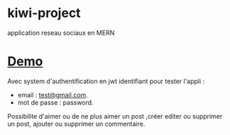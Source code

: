 # kiwi-project
 application reseau sociaux en MERN

# [Demo](https://kiwi-project.herokuapp.com/)

Avec system d'authentification en jwt 
identifiant pour tester l'appli :
- email : test@gmail.com.
- mot de passe : password.

Possibilite d'aimer ou de ne plus aimer un post ,créer editer ou supprimer un post, ajouter ou supprimer un commentaire.
